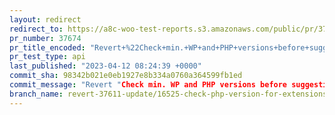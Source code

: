 ```yaml
---
layout: redirect
redirect_to: https://a8c-woo-test-reports.s3.amazonaws.com/public/pr/37674/api/index.html
pr_number: 37674
pr_title_encoded: "Revert+%22Check+min.+WP+and+PHP+versions+before+suggesting+plugins%22"
pr_test_type: api
last_published: "2023-04-12 08:24:39 +0000"
commit_sha: 98342b021e0eb1927e8b334a0760a364599fb1ed
commit_message: "Revert "Check min. WP and PHP versions before suggesting plugins (#37…"
branch_name: revert-37611-update/16525-check-php-version-for-extensions
---
```


